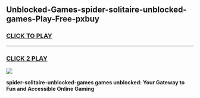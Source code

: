 
## Unblocked-Games-spider-solitaire-unblocked-games-Play-Free-pxbuy
<h3>
<a href="https://premium76.site?title=spider-solitaire-unblocked-games&ref=21A">CLICK TO PLAY</a></h3>
<hr>

<h3>
<a href="https://premium76.site?title=spider-solitaire-unblocked-games&ref=21A">CLICK 2 PLAY</a>
  
</h3>

<a href="https://premium76.site?title=spider-solitaire-unblocked-games&ref=21A"><img src="https://clearcache.store/games.png"></a>


**spider-solitaire-unblocked-games games unblocked: Your Gateway to Fun and Accessible Online Gaming**
